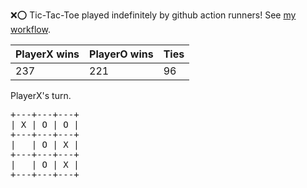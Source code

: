 :x::o: Tic-Tac-Toe played indefinitely by github action runners! See [my workflow](.github/workflows/play.yaml).

|PlayerX wins|PlayerO wins|Ties|
|-|-|-|
|237|221|96|

PlayerX's turn.

<pre>
+---+---+---+
| X | O | O |
+---+---+---+
|   | O | X |
+---+---+---+
|   | O | X |
+---+---+---+
</pre>